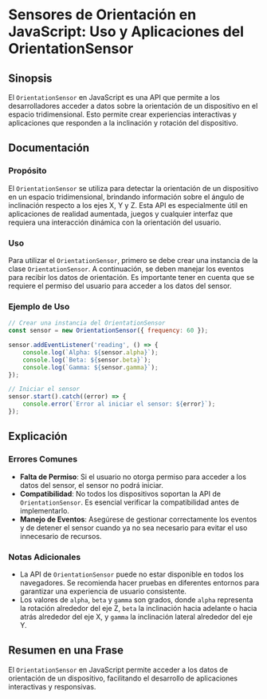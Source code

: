 <!--
Meta Description: # Sensores de Orientación en JavaScript: Uso y Aplicaciones del OrientationSensor ## Sinopsis El `OrientationSensor` en JavaScript es una API que perm...
Meta Keywords: sensor, los, del, orientationsensor, para
-->

# Sensores de Orientación en JavaScript: Uso y Aplicaciones del OrientationSensor

## Sinopsis
El `OrientationSensor` en JavaScript es una API que permite a los desarrolladores acceder a datos sobre la orientación de un dispositivo en el espacio tridimensional. Esto permite crear experiencias interactivas y aplicaciones que responden a la inclinación y rotación del dispositivo.

## Documentación
### Propósito
El `OrientationSensor` se utiliza para detectar la orientación de un dispositivo en un espacio tridimensional, brindando información sobre el ángulo de inclinación respecto a los ejes X, Y y Z. Esta API es especialmente útil en aplicaciones de realidad aumentada, juegos y cualquier interfaz que requiera una interacción dinámica con la orientación del usuario.

### Uso
Para utilizar el `OrientationSensor`, primero se debe crear una instancia de la clase `OrientationSensor`. A continuación, se deben manejar los eventos para recibir los datos de orientación. Es importante tener en cuenta que se requiere el permiso del usuario para acceder a los datos del sensor.

### Ejemplo de Uso
```javascript
// Crear una instancia del OrientationSensor
const sensor = new OrientationSensor({ frequency: 60 });

sensor.addEventListener('reading', () => {
    console.log(`Alpha: ${sensor.alpha}`);
    console.log(`Beta: ${sensor.beta}`);
    console.log(`Gamma: ${sensor.gamma}`);
});

// Iniciar el sensor
sensor.start().catch((error) => {
    console.error(`Error al iniciar el sensor: ${error}`);
});
```

## Explicación
### Errores Comunes
- **Falta de Permiso**: Si el usuario no otorga permiso para acceder a los datos del sensor, el sensor no podrá iniciar.
- **Compatibilidad**: No todos los dispositivos soportan la API de `OrientationSensor`. Es esencial verificar la compatibilidad antes de implementarlo.
- **Manejo de Eventos**: Asegúrese de gestionar correctamente los eventos y de detener el sensor cuando ya no sea necesario para evitar el uso innecesario de recursos.

### Notas Adicionales
- La API de `OrientationSensor` puede no estar disponible en todos los navegadores. Se recomienda hacer pruebas en diferentes entornos para garantizar una experiencia de usuario consistente.
- Los valores de `alpha`, `beta` y `gamma` son grados, donde `alpha` representa la rotación alrededor del eje Z, `beta` la inclinación hacia adelante o hacia atrás alrededor del eje X, y `gamma` la inclinación lateral alrededor del eje Y.

## Resumen en una Frase
El `OrientationSensor` en JavaScript permite acceder a los datos de orientación de un dispositivo, facilitando el desarrollo de aplicaciones interactivas y responsivas.